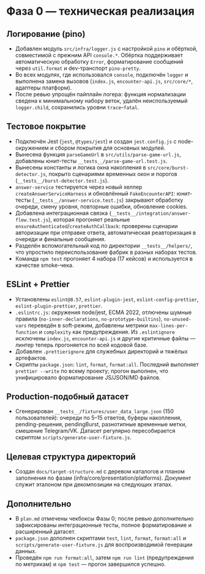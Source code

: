 # Фаза 0 — техническая реализация

## Логирование (pino)

- Добавлен модуль `src/infra/logger.js` с настройкой `pino` и обёрткой, совместимой с прежним API `console.*`. Обёртка поддерживает автоматическую обработку `Error`, форматирование сообщений через `util.format` и dev-транспорт `pino-pretty`.
- Во всех модулях, где использовался `console`, подключён `logger` и выполнена замена вызовов (`index.js`, `encounter-api.js`, `src/core/*`, адаптеры платформ).
- После ревью упрощён пайплайн логера: функция нормализации сведена к минимальному набору веток, удалён неиспользуемый `logger.child`, сохранились уровни `trace`–`fatal`.

## Тестовое покрытие

- Подключён Jest (`jest`, `@types/jest`) и создан `jest.config.js` с node-окружением и сбором покрытия для основных модулей.
- Вынесена функция `parseGameUrl` в `src/utils/parse-game-url.js`, добавлены юнит-тесты `__tests__/parse-game-url.test.js`.
- Вынесены константы и логика окна накопления в `src/core/burst-detector.js`, покрыто сценариями временных окон и порогов (`__tests__/burst-detector.test.js`).
- `answer-service` тестируется через новый хелпер `createAnswerServiceHarness` и обновлённый `FakeEncounterAPI`: юнит-тесты (`__tests__/answer-service.test.js`) закрывают обработку очереди, смену уровня, повторные ошибки, обновление cookies.
- Добавлена интеграционная связка (`__tests__/integration/answer-flow.test.js`), которая прогоняет реальные `ensureAuthenticated`/`createAuthCallback`: проверены сценарии авторизации при отправке ответа, автоматическая реавторизация в очереди и финальные сообщения.
- Разделён вспомогательный код по директории `__tests__/helpers/`, что упростило переиспользование фабрик в разных наборах тестов.
- Команда `npm test` прогоняет 4 набора (17 кейсов) и используется в качестве smoke-чека.

## ESLint + Prettier

- Установлены `eslint@8.57`, `eslint-plugin-jest`, `eslint-config-prettier`, `eslint-plugin-prettier`, `prettier`.
- `.eslintrc.js`: окружения node/jest, ECMA 2022, отлючены шумные правила (`no-inner-declarations`, `no-prototype-builtins`), `no-unused-vars` переведён в soft-режим, добавлены метрики `max-lines-per-function` и `complexity` как предупреждения. Из `.eslintignore` исключены `index.js`, `encounter-api.js` и другие критичные файлы — линтер теперь прогоняется по всей кодовой базе.
- Добавлен `.prettierignore` для служебных директорий и тяжёлых артефактов.
- Скрипты `package.json`: `lint`, `format`, `format:all`. Последний выполняет `prettier --write` по всему проекту; прогон выполнен, что унифицировало форматирование JS/JSON/MD файлов.

## Production-подобный датасет

- Сгенерирован `__tests__/fixtures/user_data_large.json` (150 пользователей): очереди по 5–15 ответов, буферы накопления, pending-решения, pendingBurst, разнотипные временные метки, смешение Telegram/VK. Датасет регулярно пересобирается скриптом `scripts/generate-user-fixture.js`.

## Целевая структура директорий

- Создан `docs/target-structure.md` с деревом каталогов и планом заполнения по фазам (infra/core/presentation/platforms). Документ служит эталоном при декомпозиции на следующих этапах.

## Дополнительно

- В `plan.md` отмечены чекбоксы Фазы 0; после ревью дополнительно зафиксированы интеграционные тесты, полное форматирование и расширенный датасет.
- `package.json` дополнен скриптами `test`, `lint`, `format`, `format:all` и `scripts/generate-user-fixture.js` для воспроизводимой генерации данных.
- Проведён `npm run format:all`, затем `npm run lint` (предупреждения по метрикам) и `npm test` — прогон завершился успешно.
